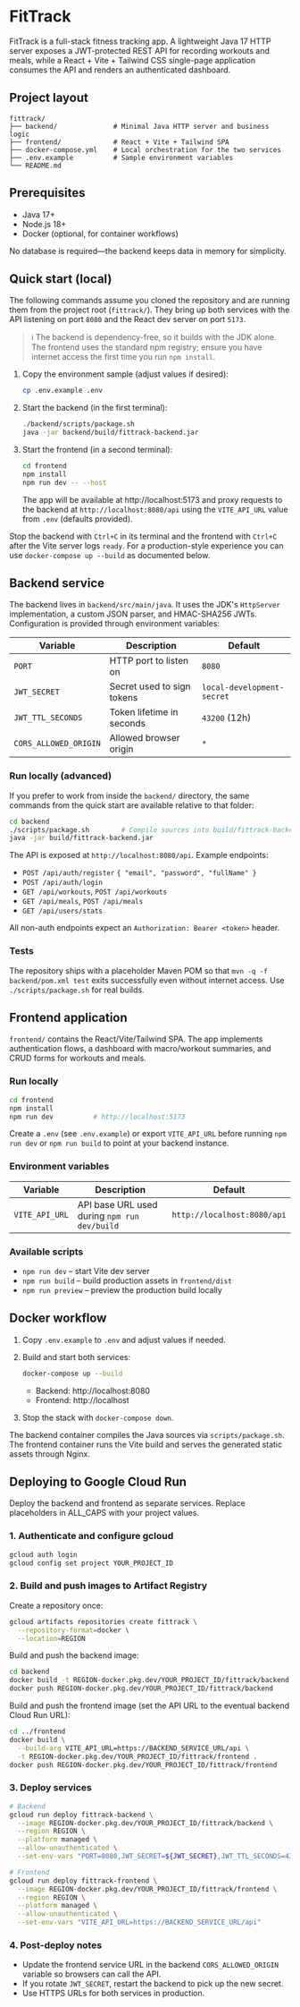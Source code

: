 # FitTrack

FitTrack is a full-stack fitness tracking app. A lightweight Java 17 HTTP server exposes a JWT-protected REST API for recording workouts and meals, while a React + Vite + Tailwind CSS single-page application consumes the API and renders an authenticated dashboard.

## Project layout

```
fittrack/
├── backend/              # Minimal Java HTTP server and business logic
├── frontend/             # React + Vite + Tailwind SPA
├── docker-compose.yml    # Local orchestration for the two services
├── .env.example          # Sample environment variables
└── README.md
```

## Prerequisites

- Java 17+
- Node.js 18+
- Docker (optional, for container workflows)

No database is required—the backend keeps data in memory for simplicity.

## Quick start (local)

The following commands assume you cloned the repository and are running them
from the project root (`fittrack/`). They bring up both services with the API
listening on port `8080` and the React dev server on port `5173`.

> ℹ️ The backend is dependency-free, so it builds with the JDK alone. The
> frontend uses the standard npm registry; ensure you have internet access the
> first time you run `npm install`.

1. Copy the environment sample (adjust values if desired):

   ```bash
   cp .env.example .env
   ```

2. Start the backend (in the first terminal):

   ```bash
   ./backend/scripts/package.sh
   java -jar backend/build/fittrack-backend.jar
   ```

3. Start the frontend (in a second terminal):

   ```bash
   cd frontend
   npm install
   npm run dev -- --host
   ```

   The app will be available at http://localhost:5173 and proxy requests to the
   backend at `http://localhost:8080/api` using the `VITE_API_URL` value from
   `.env` (defaults provided).

Stop the backend with `Ctrl+C` in its terminal and the frontend with `Ctrl+C`
after the Vite server logs `ready`. For a production-style experience you can
use `docker-compose up --build` as documented below.

## Backend service

The backend lives in `backend/src/main/java`. It uses the JDK's `HttpServer` implementation, a custom JSON parser, and HMAC-SHA256 JWTs. Configuration is provided through environment variables:

| Variable | Description | Default |
| --- | --- | --- |
| `PORT` | HTTP port to listen on | `8080` |
| `JWT_SECRET` | Secret used to sign tokens | `local-development-secret` |
| `JWT_TTL_SECONDS` | Token lifetime in seconds | `43200` (12h) |
| `CORS_ALLOWED_ORIGIN` | Allowed browser origin | `*` |

### Run locally (advanced)

If you prefer to work from inside the `backend/` directory, the same commands
from the quick start are available relative to that folder:

```bash
cd backend
./scripts/package.sh        # Compile sources into build/fittrack-backend.jar
java -jar build/fittrack-backend.jar
```

The API is exposed at `http://localhost:8080/api`. Example endpoints:

- `POST /api/auth/register` `{ "email", "password", "fullName" }`
- `POST /api/auth/login`
- `GET /api/workouts`, `POST /api/workouts`
- `GET /api/meals`, `POST /api/meals`
- `GET /api/users/stats`

All non-auth endpoints expect an `Authorization: Bearer <token>` header.

### Tests

The repository ships with a placeholder Maven POM so that `mvn -q -f backend/pom.xml test` exits successfully even without internet access. Use `./scripts/package.sh` for real builds.

## Frontend application

`frontend/` contains the React/Vite/Tailwind SPA. The app implements authentication flows, a dashboard with macro/workout summaries, and CRUD forms for workouts and meals.

### Run locally

```bash
cd frontend
npm install
npm run dev          # http://localhost:5173
```

Create a `.env` (see `.env.example`) or export `VITE_API_URL` before running `npm run dev` or `npm run build` to point at your backend instance.

### Environment variables

| Variable | Description | Default |
| --- | --- | --- |
| `VITE_API_URL` | API base URL used during `npm run dev/build` | `http://localhost:8080/api` |

### Available scripts

- `npm run dev` – start Vite dev server
- `npm run build` – build production assets in `frontend/dist`
- `npm run preview` – preview the production build locally

## Docker workflow

1. Copy `.env.example` to `.env` and adjust values if needed.
2. Build and start both services:

   ```bash
   docker-compose up --build
   ```

   - Backend: http://localhost:8080
   - Frontend: http://localhost

3. Stop the stack with `docker-compose down`.

The backend container compiles the Java sources via `scripts/package.sh`. The frontend container runs the Vite build and serves the generated static assets through Nginx.

## Deploying to Google Cloud Run

Deploy the backend and frontend as separate services. Replace placeholders in ALL_CAPS with your project values.

### 1. Authenticate and configure gcloud

```bash
gcloud auth login
gcloud config set project YOUR_PROJECT_ID
```

### 2. Build and push images to Artifact Registry

Create a repository once:

```bash
gcloud artifacts repositories create fittrack \
  --repository-format=docker \
  --location=REGION
```

Build and push the backend image:

```bash
cd backend
docker build -t REGION-docker.pkg.dev/YOUR_PROJECT_ID/fittrack/backend .
docker push REGION-docker.pkg.dev/YOUR_PROJECT_ID/fittrack/backend
```

Build and push the frontend image (set the API URL to the eventual backend Cloud Run URL):

```bash
cd ../frontend
docker build \
  --build-arg VITE_API_URL=https://BACKEND_SERVICE_URL/api \
  -t REGION-docker.pkg.dev/YOUR_PROJECT_ID/fittrack/frontend .
docker push REGION-docker.pkg.dev/YOUR_PROJECT_ID/fittrack/frontend
```

### 3. Deploy services

```bash
# Backend
gcloud run deploy fittrack-backend \
  --image REGION-docker.pkg.dev/YOUR_PROJECT_ID/fittrack/backend \
  --region REGION \
  --platform managed \
  --allow-unauthenticated \
  --set-env-vars "PORT=8080,JWT_SECRET=${JWT_SECRET},JWT_TTL_SECONDS=43200,CORS_ALLOWED_ORIGIN=https://FRONTEND_SERVICE_URL"

# Frontend
gcloud run deploy fittrack-frontend \
  --image REGION-docker.pkg.dev/YOUR_PROJECT_ID/fittrack/frontend \
  --region REGION \
  --platform managed \
  --allow-unauthenticated \
  --set-env-vars "VITE_API_URL=https://BACKEND_SERVICE_URL/api"
```

### 4. Post-deploy notes

- Update the frontend service URL in the backend `CORS_ALLOWED_ORIGIN` variable so browsers can call the API.
- If you rotate `JWT_SECRET`, restart the backend to pick up the new secret.
- Use HTTPS URLs for both services in production.
